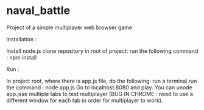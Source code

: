 # naval_battle
Project of a simple multiplayer web browser game

Installation :

Install node.js
clone repository
in root of project:
run the following command :
npm install

Run :

In project root, where there is app.js file, do the following:
run a terminal
run the command : node app.js
Go to localhost:8080 and play. You can unode app.jsse multiple tabs to test multiplayer (BUG IN CHROME : need to use a different window for each tab in order for multiplayer to work).
